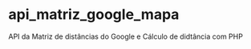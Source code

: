 api_matriz_google_mapa
======================

API da Matriz de distâncias do Google e Cálculo de didtância com PHP
